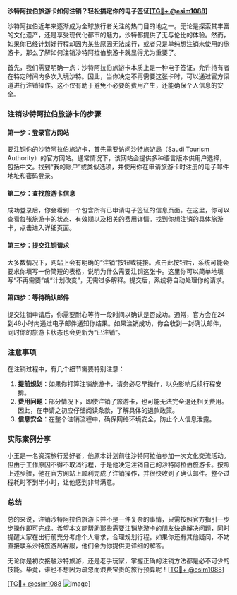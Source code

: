 **沙特阿拉伯旅游卡如何注销？轻松搞定你的电子签证[[TG💪+ @esim1088](https://t.me/s/esim1088)]**

沙特阿拉伯近年来逐渐成为全球旅行者关注的热门目的地之一。无论是探索其丰富的文化遗产，还是享受现代化都市的魅力，沙特都提供了无与伦比的体验。然而，如果你已经计划好行程却因为某些原因无法成行，或者只是单纯想注销未使用的旅游卡，那么了解如何注销沙特阿拉伯旅游卡就显得尤为重要了。

首先，我们需要明确一点：沙特阿拉伯旅游卡本质上是一种电子签证，允许持有者在特定时间内多次入境沙特。因此，当你决定不再需要这张卡时，可以通过官方渠道进行注销操作。这不仅有助于避免不必要的费用产生，还能确保个人信息的安全。

### 注销沙特阿拉伯旅游卡的步骤

#### 第一步：登录官方网站
要注销你的沙特阿拉伯旅游卡，首先需要访问沙特旅游局（Saudi Tourism Authority）的官方网站。通常情况下，该网站会提供多种语言版本供用户选择，包括中文。找到“我的账户”或类似选项，并使用你在申请旅游卡时注册的电子邮件地址和密码登录。

#### 第二步：查找旅游卡信息
成功登录后，你会看到一个包含所有已申请电子签证的信息页面。在这里，你可以查看每张旅游卡的状态、有效期以及相关的费用详情。找到你想注销的具体旅游卡，点击进入详细页面。

#### 第三步：提交注销请求
大多数情况下，网站上会有明确的“注销”按钮或链接。点击此按钮后，系统可能会要求你填写一份简短的表格，说明为什么需要注销这张卡。这里你可以简单地填写“不再需要”或“计划改变”，无需过多解释。提交后，系统将自动处理你的请求。

#### 第四步：等待确认邮件
提交注销申请后，你需要耐心等待一段时间以确认是否成功。通常，官方会在24到48小时内通过电子邮件通知你结果。如果注销成功，你会收到一封确认邮件，同时你的旅游卡状态也会更新为“已注销”。

### 注意事项

在注销过程中，有几个细节需要特别注意：

1. **提前规划**：如果你打算注销旅游卡，请务必尽早操作，以免影响后续行程安排。
2. **费用问题**：部分情况下，即使注销了旅游卡，也可能无法完全退还相关费用。因此，在申请之初应仔细阅读条款，了解具体的退款政策。
3. **信息安全**：在整个注销流程中，确保网络环境安全，防止个人信息泄露。

### 实际案例分享

小王是一名资深旅行爱好者，他原本计划前往沙特阿拉伯参加一次文化交流活动。但由于工作原因不得不取消行程，于是他决定注销自己的沙特阿拉伯旅游卡。按照上述步骤，他在官方网站上顺利完成了注销操作，并很快收到了确认邮件。整个过程耗时不到半小时，让他感到非常满意。

### 总结

总的来说，注销沙特阿拉伯旅游卡并不是一件复杂的事情，只需按照官方指引一步步操作即可完成。希望本文能帮助那些需要注销旅游卡的朋友快速解决问题，同时提醒大家在出行前充分考虑个人需求，合理规划行程。如果你还有其他疑问，不妨直接联系沙特旅游局客服，他们会为你提供更详细的解答。

无论你是初次接触沙特旅游，还是老手玩家，掌握正确的注销方法都是必不可少的技能。毕竟，谁也不想因为疏忽而浪费宝贵的旅行预算呢！[[TG💪+ @esim1088](https://t.me/s/esim1088)]

[[TG💪+ @esim1088](https://t.me/s/esim1088) ![Image](https://i.postimg.cc/4NQfJmqS/Snipaste-2025-05-13-00-14-12.png)]